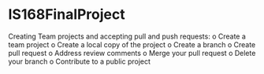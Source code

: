 # IS168FinalProject
Creating Team projects and accepting pull and push requests: o Create a team project o Create a local copy of the project o Create a branch o Create pull request o Address review comments o Merge your pull request o Delete your branch o Contribute to a public project
